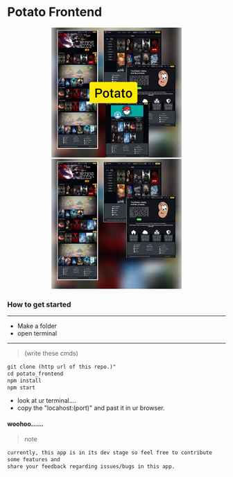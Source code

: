 # Potato Frontend

<div align="center">
 <img height="300px" src='https://github.com/ENIGMA-exe/potato_frontend/blob/main/images/Potato%20Banner%201.jpeg' alt="no image"></img>
 <img height="300px" src='https://github.com/ENIGMA-exe/potato_frontend/blob/main/images/Potato%20Banner%203.jpeg' alt="no image"></img>
</div>

### How to get started

---
- Make a folder
- open terminal

---

> (write these cmds)

 ```
git clone (http url of this repo.)"
cd potato_frontend
npm install
npm start
 ```

- look at ur terminal....
- copy the "locahost:(port)" and past it in ur browser.

#### woohoo......


> note
```
currently, this app is in its dev stage so feel free to contribute some features and 
share your feedback regarding issues/bugs in this app.
```
